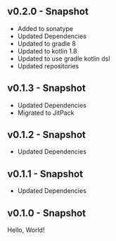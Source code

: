 ## v0.2.0 - Snapshot
* Added to sonatype
* Updated Dependencies
* Updated to gradle 8
* Updated to kotlin 1.8
* Updated to use gradle kotlin dsl
* Updated repositories

## v0.1.3 - Snapshot
* Updated Dependencies
* Migrated to JitPack

## v0.1.2 - Snapshot
* Updated Dependencies

## v0.1.1 - Snapshot
* Updated Dependencies

## v0.1.0 - Snapshot
Hello, World!
